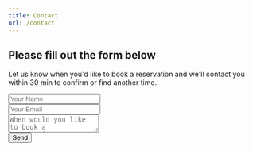 ```yaml
---
title: Contact
url: /contact
---
```


## Please fill out the form below

Let us know when you'd like to book a reservation and we'll contact you within 30 min to confirm or find another time.

<form name="contact" action="thank-you" data-netlify="true">
<div class="input-field">
  <input type="text" placeholder="Your Name" name="name">
</div>
<div class="input-field">
  <input type="email" placeholder="Your Email" name="email">
  </div>
  <div class="input-field">
  <textarea name="message" class="materialize-textarea" placeholder="When would you like to book a reservation?"></textarea>
  </div>
  <button class="btn waves-effect waves-light primary-color primary-color-text">Send</button>
</form>
